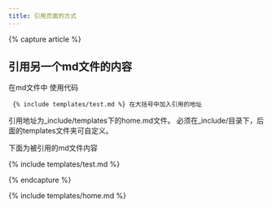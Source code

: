 ```yaml
---
title: 引用页面的方式
---
```


{% capture article %}

## 引用另一个md文件的内容
在md文件中 使用代码

   ```{% include templates/test.md %} 在大括号中加入引用的地址  ```
   
引用地址为_include/templates下的home.md文件。
必须在_include/目录下，后面的templates文件夹可自定义。

下面为被引用的md文件内容


 
{% include templates/test.md %}

{% endcapture %}

{% include templates/home.md %}
